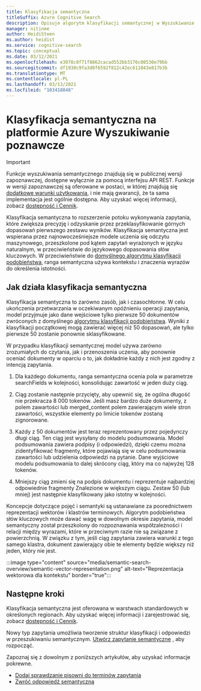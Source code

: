 ```yaml
---
title: Klasyfikacja semantyczna
titleSuffix: Azure Cognitive Search
description: Opisuje algorytm klasyfikacji semantycznej w Wyszukiwanie poznawcze.
manager: nitinme
author: HeidiSteen
ms.author: heidist
ms.service: cognitive-search
ms.topic: conceptual
ms.date: 03/12/2021
ms.openlocfilehash: e3078c8f71f8862cacad552bb3176c08530e79bb
ms.sourcegitcommit: df1930c9fa3d8f6592f812c42ec611043e817b3b
ms.translationtype: MT
ms.contentlocale: pl-PL
ms.lasthandoff: 03/13/2021
ms.locfileid: "103418848"
---
```

# <a name="semantic-ranking-in-azure-cognitive-search"></a>Klasyfikacja semantyczna na platformie Azure Wyszukiwanie poznawcze

> [!IMPORTANT]
> Funkcje wyszukiwania semantycznego znajdują się w publicznej wersji zapoznawczej, dostępne wyłącznie za pomocą interfejsu API REST. Funkcje w wersji zapoznawczej są oferowane w postaci, w której znajdują się [dodatkowe warunki użytkowania](https://azure.microsoft.com/support/legal/preview-supplemental-terms/), i nie mają gwarancji, że ta sama implementacja jest ogólnie dostępna. Aby uzyskać więcej informacji, zobacz [dostępność i Cennik](semantic-search-overview.md#availability-and-pricing).

Klasyfikacja semantyczna to rozszerzenie potoku wykonywania zapytania, które zwiększa precyzję i odzyskanie przez przeklasyfikowanie górnych dopasowań pierwszego zestawu wyników. Klasyfikacja semantyczna jest wspierana przez najnowocześniejsze modele uczenia się odczytu maszynowego, przeszkolone pod kątem zapytań wyrażonych w języku naturalnym, w przeciwieństwie do językowego dopasowania słów kluczowych. W przeciwieństwie do [domyślnego algorytmu klasyfikacji podobieństwa](index-ranking-similarity.md), ranga semantyczna używa kontekstu i znaczenia wyrazów do określenia istotności.

## <a name="how-semantic-ranking-works"></a>Jak działa klasyfikacja semantyczna

Klasyfikacja semantyczna to zarówno zasób, jak i czasochłonne. W celu ukończenia przetwarzania w oczekiwanym opóźnieniu operacji zapytania, model przyjmuje jako dane wejściowe tylko pierwsze 50 dokumentów zwróconych z domyślnego [algorytmu klasyfikacji podobieństwa](index-ranking-similarity.md). Wyniki z klasyfikacji początkowej mogą zawierać więcej niż 50 dopasowań, ale tylko pierwsze 50 zostanie ponownie sklasyfikowane. 

W przypadku klasyfikacji semantycznej model używa zarówno zrozumiałych do czytania, jak i przenoszenia uczenia, aby ponownie oceniać dokumenty w oparciu o to, jak dokładnie każdy z nich jest zgodny z intencją zapytania.

1. Dla każdego dokumentu, ranga semantyczna ocenia pola w parametrze searchFields w kolejności, konsolidując zawartość w jeden duży ciąg.

1. Ciąg zostanie następnie przycięty, aby upewnić się, że ogólna długość nie przekracza 8 000 tokenów. Jeśli masz bardzo duże dokumenty, z polem zawartości lub merged_content polem zawierającym wiele stron zawartości, wszystkie elementy po limicie tokenów zostaną zignorowane.

1. Każdy z 50 dokumentów jest teraz reprezentowany przez pojedynczy długi ciąg. Ten ciąg jest wysyłany do modelu podsumowania. Model podsumowania zawiera podpisy (i odpowiedzi), dzięki czemu można zidentyfikować fragmenty, które pojawiają się w celu podsumowania zawartości lub udzielenia odpowiedzi na pytanie. Dane wyjściowe modelu podsumowania to dalej skrócony ciąg, który ma co najwyżej 128 tokenów.

1. Mniejszy ciąg zmieni się na podpis dokumentu i reprezentuje najbardziej odpowiednie fragmenty Znalezione w większym ciągu. Zestaw 50 (lub mniej) jest następnie klasyfikowany jako istotny w kolejności. 

Koncepcje dotyczące pojęć i semantyki są ustanawiane za poorednictwem reprezentacji wektorów i klastrów terminowych. Algorytm podobieństwa słów kluczowych może dawać wagę w dowolnym okresie zapytania, model semantyczny został przeszkolony do rozpoznawania współzależności i relacji między wyrazami, które w przeciwnym razie nie są związane z powierzchnią. W związku z tym, jeśli ciąg zapytania zawiera warunki z tego samego klastra, dokument zawierający obie te elementy będzie większy niż jeden, który nie jest.

:::image type="content" source="media/semantic-search-overview/semantic-vector-representation.png" alt-text="Reprezentacja wektorowa dla kontekstu" border="true":::

## <a name="next-steps"></a>Następne kroki

Klasyfikacja semantyczna jest oferowana w warstwach standardowych w określonych regionach. Aby uzyskać więcej informacji i zarejestrować się, zobacz [dostępność i Cennik](semantic-search-overview.md#availability-and-pricing).

Nowy typ zapytania umożliwia tworzenie struktur klasyfikacji i odpowiedzi w przeszukiwaniu semantycznym. [Utwórz zapytanie semantyczne](semantic-how-to-query-request.md) , aby rozpocząć.

Zapoznaj się z dowolnym z poniższych artykułów, aby uzyskać informacje pokrewne.

+ [Dodaj sprawdzanie pisowni do terminów zapytania](speller-how-to-add.md)
+ [Zwróć odpowiedź semantyczną](semantic-answers.md)